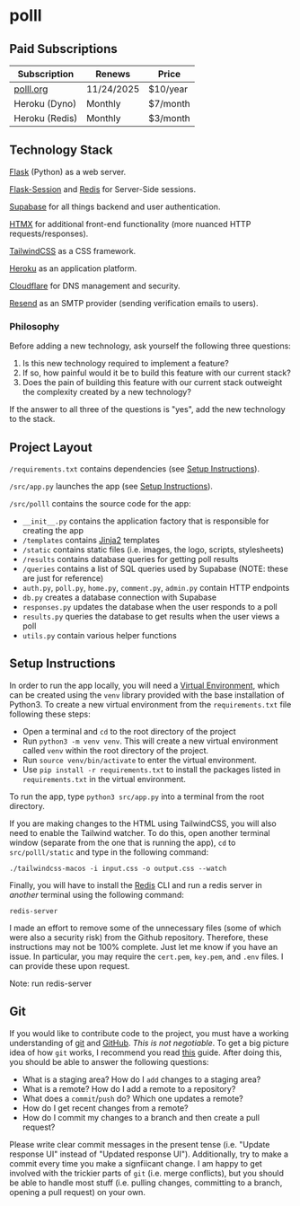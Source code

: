 # polll

## Paid Subscriptions

| Subscription           | Renews     | Price     |
| ---------------------- | ---------- | --------- |
| [polll.org](polll.org) | 11/24/2025 | \$10/year |
| Heroku (Dyno)          | Monthly    | \$7/month |
| Heroku (Redis)         | Monthly    | \$3/month |

## Technology Stack

[Flask](https://flask.palletsprojects.com/en/stable/) (Python) as a web server.

[Flask-Session](https://flask-session.readthedocs.io/en/latest/) and [Redis](https://redis.io/) for Server-Side sessions.

[Supabase](https://supabase.com/) for all things backend and user authentication.

[HTMX](https://htmx.org/) for additional front-end functionality (more nuanced HTTP requests/responses).

[TailwindCSS](https://tailwindcss.com/) as a CSS framework.

[Heroku](https://www.heroku.com/) as an application platform.

[Cloudflare](https://www.cloudflare.com/) for DNS management and security.

[Resend](https://resend.com/) as an SMTP provider (sending verification emails to users).

### Philosophy

Before adding a new technology, ask yourself the following three questions:

1. Is this new technology required to implement a feature?
2. If so, how painful would it be to build this feature with our current stack?
3. Does the pain of building this feature with our current stack outweight the complexity created by a new technology?

If the answer to all three of the questions is "yes", add the new technology to the stack.

## Project Layout

`/requirements.txt` contains dependencies (see [Setup Instructions](#setup-instructions)).

`/src/app.py` launches the app (see [Setup Instructions](#setup-instructions)).

`/src/polll` contains the source code for the app:

- `__init__.py` contains the application factory that is responsible for creating the app
- `/templates` contains [Jinja2](https://jinja.palletsprojects.com/en/stable/) templates
- `/static` contains static files (i.e. images, the logo, scripts, stylesheets)
- `/results` contains database queries for getting poll results
- `/queries` contains a list of SQL queries used by Supabase (NOTE: these are just for reference)
- `auth.py`, `poll.py`, `home.py`, `comment.py`, `admin.py` contain HTTP endpoints
- `db.py` creates a database connection with Supabase
- `responses.py` updates the database when the user responds to a poll
- `results.py` queries the database to get results when the user views a poll
- `utils.py` contain various helper functions

## Setup Instructions

In order to run the app locally, you will need a [Virtual Environment](https://docs.python.org/3/library/venv.html), which can be created using the `venv` library provided with the base installation of Python3. To create a new virtual environment from the `requirements.txt` file following these steps:

- Open a terminal and `cd` to the root directory of the project
- Run `python3 -m venv venv`. This will create a new virtual environment called `venv` within the root directory of the project.
- Run `source venv/bin/activate` to enter the virtual environment.
- Use `pip install -r requirements.txt` to install the packages listed in `requirements.txt` in the virtual environment.

To run the app, type `python3 src/app.py` into a terminal from the root directory.

If you are making changes to the HTML using TailwindCSS, you will also need to enable the Tailwind watcher. To do this, open another terminal window (separate from the one that is running the app), `cd` to `src/polll/static` and type in the following command:

```
./tailwindcss-macos -i input.css -o output.css --watch
```

Finally, you will have to install the [Redis](https://redis.io/) CLI and run a redis server in _another_ terminal using the following command:

```
redis-server
```

I made an effort to remove some of the unnecessary files (some of which were also a security risk) from the Github repository. Therefore, these instructions may not be 100% complete. Just let me know if you have an issue. In particular, you may require the `cert.pem`, `key.pem`, and `.env` files. I can provide these upon request.

Note: run redis-server

## Git

If you would like to contribute code to the project, you must have a working understanding of [git](https://git-scm.com/) and [GitHub](https://github.com/). _This is not negotiable_. To get a big picture idea of how `git` works, I recommend you read [this](https://missing.csail.mit.edu/2020/version-control/) guide. After doing this, you should be able to answer the following questions:

- What is a staging area? How do I `add` changes to a staging area?
- What is a remote? How do I add a remote to a repository?
- What does a `commit`/`push` do? Which one updates a remote?
- How do I get recent changes from a remote?
- How do I commit my changes to a branch and then create a pull request?

Please write clear commit messages in the present tense (i.e. "Update response UI" instead of "Updated response UI"). Additionally, try to make a commit every time you make a signfiicant change. I am happy to get involved with the trickier parts of `git` (i.e. merge conflicts), but you should be able to handle most stuff (i.e. pulling changes, committing to a branch, opening a pull request) on your own.
